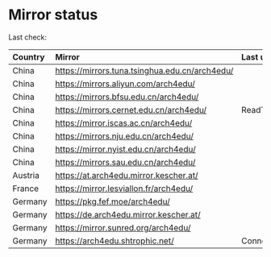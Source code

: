 <script src="./time.js"></script>
# Mirror status
Last check: <script type="text/javascript">localize(1752718294.1999044);</script>

|Country|Mirror|Last update|
|:------|:-----|:----------|
|China|https://mirrors.tuna.tsinghua.edu.cn/arch4edu/|<script type="text/javascript">localize(1752691718);</script>|
|China|https://mirrors.aliyun.com/arch4edu/|<script type="text/javascript">localize(1752691718);</script>|
|China|https://mirrors.bfsu.edu.cn/arch4edu/|<script type="text/javascript">localize(1752648645);</script>|
|China|https://mirrors.cernet.edu.cn/arch4edu/|ReadTimeout|
|China|https://mirror.iscas.ac.cn/arch4edu/|<script type="text/javascript">localize(1752691718);</script>|
|China|https://mirrors.nju.edu.cn/arch4edu/|<script type="text/javascript">localize(1752648645);</script>|
|China|https://mirror.nyist.edu.cn/arch4edu/|<script type="text/javascript">localize(1752691718);</script>|
|China|https://mirrors.sau.edu.cn/arch4edu/|<script type="text/javascript">localize(1752259981);</script>|
|Austria|https://at.arch4edu.mirror.kescher.at/|<script type="text/javascript">localize(1752691718);</script>|
|France|https://mirror.lesviallon.fr/arch4edu/|<script type="text/javascript">localize(1752691718);</script>|
|Germany|https://pkg.fef.moe/arch4edu/|<script type="text/javascript">localize(1752691718);</script>|
|Germany|https://de.arch4edu.mirror.kescher.at/|<script type="text/javascript">localize(1752691718);</script>|
|Germany|https://mirror.sunred.org/arch4edu/|<script type="text/javascript">localize(1752691718);</script>|
|Germany|https://arch4edu.shtrophic.net/|ConnectionError|

<script src="./tablefilter/tablefilter.js"></script>
<script src="./table.js"></script>